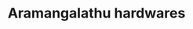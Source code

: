 ---
title: "Aramangalathu hardwares"
url: /udumbannoor-thodupuzha/aramangalathu-hardwares/
shop: Lebensmittel
---